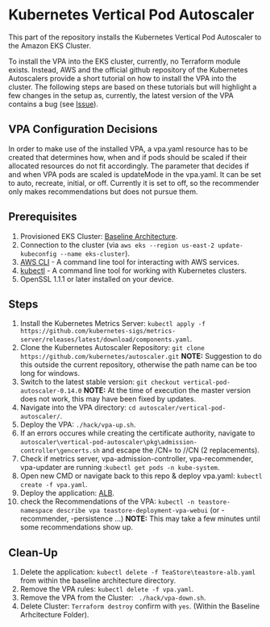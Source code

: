 # Kubernetes Vertical Pod Autoscaler 
This part of the repository installs the Kubernetes Vertical Pod Autoscaler to the Amazon EKS Cluster.  

To install the VPA into the EKS cluster, currently, no Terraform module exists. Instead, AWS and the official github repository of the Kubernetes Autoscalers provide a short tutorial on how to install the VPA into the cluster. The following steps are based on these tutorials but will highlight a few changes in the setup as, currently, the latest version of the VPA contains a bug (see [Issue](https://github.com/kubernetes/autoscaler/issues/5982#issuecomment-1651663433)). 

## VPA Configuration Decisions

In order to make use of the installed VPA, a vpa.yaml resource has to be created that determines how, when and if pods should be scaled if their allocated resources do not fit accordingly. The parameter that decides if and when VPA pods are scaled is updateMode in the vpa.yaml. It can be set to auto, recreate, initial, or off. Currently it is set to off, so the recommender only makes recommendations but does not pursue them. 

## Prerequisites

1. Provisioned EKS Cluster: [Baseline Architecture](https://github.com/frankakn/reliability-deployment/tree/main/Deployment/BaselineArchitecture).
2. Connection to the cluster (via ``aws eks --region us-east-2 update-kubeconfig --name eks-cluster``).
3. [AWS CLI](https://docs.aws.amazon.com/cli/latest/userguide/getting-started-install.html) - A command line tool for interacting with AWS services.
4. [kubectl](https://kubernetes.io/de/docs/tasks/tools/install-kubectl/) - A command line tool for working with Kubernetes clusters.
5. OpenSSL 1.1.1 or later installed on your device.

## Steps

1. Install the Kubernetes Metrics Server: ``kubectl apply -f https://github.com/kubernetes-sigs/metrics-server/releases/latest/download/components.yaml``.
2. Clone the Kubernetes Autoscaler Repository: ``git clone https://github.com/kubernetes/autoscaler.git`` **NOTE:** Suggestion to do this outside the current repository, otherwise the path name can be too long for windows.
3. Switch to the latest stable version: ``git checkout vertical-pod-autoscaler-0.14.0`` **NOTE:** At the time of execution the master version does not work, this may have been fixed by updates.
4. Navigate into the VPA directory: ``cd autoscaler/vertical-pod-autoscaler/``.
5. Deploy the VPA: ``./hack/vpa-up.sh``.
6. If an errors occures while creating the certificate authority, navigate to ``autoscaler\vertical-pod-autoscaler\pkg\admission-controller\gencerts.sh`` and escape the /CN= to //CN (2 replacements).
7. Check if metrics server, vpa-admission-controller, vpa-recommender, vpa-updater are running :``kubectl get pods -n kube-system``.
8. Open new CMD or navigate back to this repo & deploy vpa.yaml: ``kubectl create -f vpa.yaml``.
9. Deploy the application: [ALB](https://github.com/frankakn/reliability-deployment/blob/main/Deployment/BaselineArchitecture/TeaStore/teastore-alb.yaml).
10. check the Recommendations of the VPA: ``kubectl -n teastore-namespace describe vpa teastore-deployment-vpa-webui`` (or -recommender, -persistence ...) **NOTE:** This may take a few minutes until some recommendations show up.


## Clean-Up

1. Delete the application: ``kubectl delete -f TeaStore\teastore-alb.yaml`` from within the baseline architecture directory.
2. Remove the VPA rules: ``kubectl delete -f vpa.yaml``.
3. Remove the VPA from the Cluster: `` ./hack/vpa-down.sh``.
4. Delete Cluster: ``Terraform destroy`` confirm with ``yes``. (Within the Baseline Arhcitecture Folder).